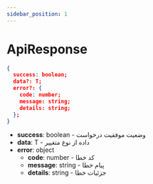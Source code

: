 ```yaml
---
sidebar_position: 1
---
```


# ApiResponse

```JSON title="ApiResponse"
{
  success: boolean;
  data?: T;
  error?: {
    code: number;
    message: string;
    details: string;
  };
}
```

- **success**: boolean - وضعیت موفقیت درخواست
- **data**: T - داده از نوع متغییر
- **error**: object
  - **code**: number - کد خطا
  - **message**: string - پیام خطا
  - **details**: string - جزئیات خطا
